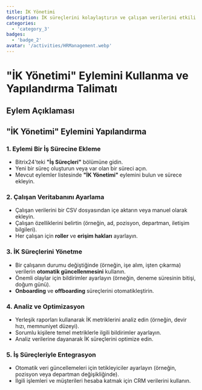```yaml
---
title: İK Yönetimi
description: İK süreçlerini kolaylaştırın ve çalışan verilerini etkili bir şekilde yönetin.
categories: 
  - 'category_3'
badges: 
  - 'badge_2'
avatar: '/activities/HRManagement.webp'
---
```

# "İK Yönetimi" Eylemini Kullanma ve Yapılandırma Talimatı

## Eylem Açıklaması

## **"İK Yönetimi" Eylemini Yapılandırma**

### 1. Eylemi Bir İş Sürecine Ekleme
- Bitrix24'teki **"İş Süreçleri"** bölümüne gidin.
- Yeni bir süreç oluşturun veya var olan bir süreci açın.
- Mevcut eylemler listesinde **"İK Yönetimi"** eylemini bulun ve sürece ekleyin.

### 2. Çalışan Veritabanını Ayarlama
- Çalışan verilerini bir CSV dosyasından içe aktarın veya manuel olarak ekleyin.
- Çalışan özelliklerini belirtin (örneğin, ad, pozisyon, departman, iletişim bilgileri).
- Her çalışan için **roller** ve **erişim hakları** ayarlayın.

### 3. İK Süreçlerini Yönetme
- Bir çalışanın durumu değiştiğinde (örneğin, işe alım, işten çıkarma) verilerin **otomatik güncellenmesini** kullanın.
- Önemli olaylar için bildirimler ayarlayın (örneğin, deneme süresinin bitişi, doğum günü).
- **Onboarding** ve **offboarding** süreçlerini otomatikleştirin.

### 4. Analiz ve Optimizasyon
- Yerleşik raporları kullanarak İK metriklerini analiz edin (örneğin, devir hızı, memnuniyet düzeyi).
- Sorumlu kişilere temel metriklerle ilgili bildirimler ayarlayın.
- Analiz verilerine dayanarak İK süreçlerini optimize edin.

### 5. İş Süreçleriyle Entegrasyon
- Otomatik veri güncellemeleri için tetikleyiciler ayarlayın (örneğin, pozisyon veya departman değişikliğinde).
- İlgili işlemleri ve müşterileri hesaba katmak için CRM verilerini kullanın.